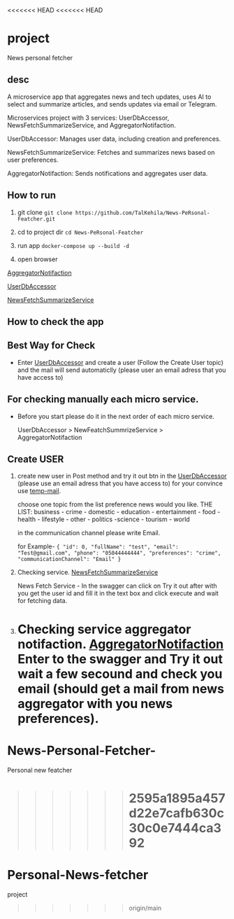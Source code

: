 <<<<<<< HEAD
<<<<<<< HEAD

# project

News personal fetcher

## desc

A microservice app that aggregates news and tech updates, uses AI to select and summarize articles, and sends updates via email or Telegram.

Microservices project with 3 services: UserDbAccessor, NewsFetchSummarizeService, and AggregatorNotifaction.

UserDbAccessor: Manages user data, including creation and preferences.

NewsFetchSummarizeService: Fetches and summarizes news based on user preferences.

AggregatorNotifaction: Sends notifications and aggregates user data.

## How to run

1. git clone
   `git clone https://github.com/TalKehila/News-PeRsonal-Featcher.git`

2. cd to project dir
   `cd News-PeRsonal-Featcher`

3. run app
   `docker-compose up --build -d`

4. open browser

[AggregatorNotifaction](http://127.0.0.1:8082/swagger)

[UserDbAccessor](http://127.0.0.1:8080/swagger)

[NewsFetchSummarizeService](http://127.0.0.1:8081/swagger)

## How to check the app

## Best Way for Check

- Enter [UserDbAccessor](http://127.0.0.1:8080/swagger)
  and create a user (Follow the Create User topic) and the mail will send automaticlly (please user an email adress that you have access to)

## For checking manually each micro service.

- Before you start please do it in the next order of each micro service.

  UserDbAccessor > NewFeatchSummrizeService > AggregatorNotifaction

## Create USER

1. create new user in Post method and try it out btn in the
   [UserDbAccessor](http://127.0.0.1:8080/swagger)
   (please use an email adress that you have access to) for your convince use
   [temp-mail](https://temp-mail.org/).

   choose one topic from the list preference news would you like.
   THE LIST:
   business - crime - domestic - education - entertainment - food - health - lifestyle - other - politics -science - tourism - world

   in the communication channel please write Email.

   for Example- `{
"id": 0,
"fullName": "test",
"email": "Test@gmail.com",
"phone": "05044444444",
"preferences": "crime",
"communicationChannel": "Email"
}`

2. Checking service.
   [NewsFetchSummarizeService](http://127.0.0.1:8081/swagger)

   News Fetch Service - In the swagger can click on Try it out after with you get the user id and fill it in the text box and click execute and wait for fetching data.

3. Checking service aggregator notifaction.
   [AggregatorNotifaction](http://127.0.0.1:8082/swagger)
   Enter to the swagger and Try it out wait a few secound and check you email
   (should get a mail from news aggregator with you news preferences).
   =======

# News-Personal-Fetcher-

Personal new featcher

> > > > > > > # 2595a1895a457d22e7cafb630c30c0e7444ca392

# Personal-News-fetcher

project

> > > > > > > origin/main
